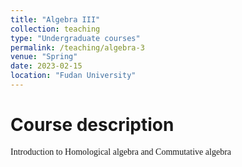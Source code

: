 ```yaml
---
title: "Algebra III"
collection: teaching
type: "Undergraduate courses"
permalink: /teaching/algebra-3
venue: "Spring"
date: 2023-02-15
location: "Fudan University"
---
```



Course description
======

<font face="Times New Roman">Introduction to Homological algebra and Commutative algebra </font>
